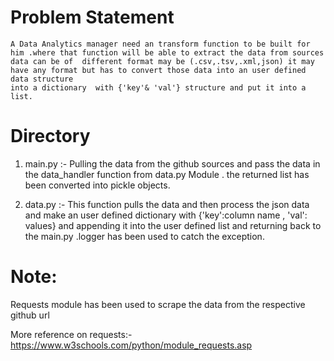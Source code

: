 

   # Problem Statement
   
    A Data Analytics manager need an transform function to be built for him .where that function will be able to extract the data from sources 
    data can be of  different format may be (.csv,.tsv,.xml,json) it may have any format but has to convert those data into an user defined data structure 
    into a dictionary  with {'key'& 'val'} structure and put it into a list.   
 

 #  Directory 
 
   1. main.py :-  Pulling the data from the github sources and pass the data in the data_handler function from data.py Module . the returned list has been converted into                       pickle objects.
   

   2. data.py  :- This function pulls the data and then process the json data and make an user defined dictionary with {'key':column name , 'val': values} and                           appending it into the user defined list and returning back to the main.py .logger has been used to catch the exception.






# Note:
  Requests module has been used to scrape the data from the respective github url
  
  More reference on requests:- https://www.w3schools.com/python/module_requests.asp
  
  

    



















